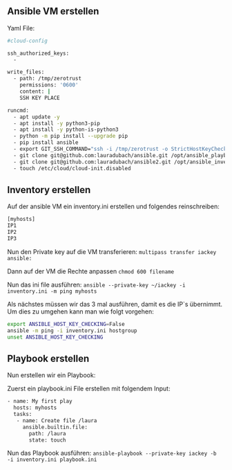 ## Ansible VM erstellen

Yaml File:
```bash
#cloud-config

ssh_authorized_keys:
  - 

write_files:
  - path: /tmp/zerotrust
    permissions: '0600'
    content: |
    SSH KEY PLACE

runcmd:
  - apt update -y
  - apt install -y python3-pip
  - apt install -y python-is-python3
  - python -m pip install --upgrade pip
  - pip install ansible
  - export GIT_SSH_COMMAND="ssh -i /tmp/zerotrust -o StrictHostKeyChecking=no"
  - git clone git@github.com:lauradubach/ansible.git /opt/ansible_playbooks
  - git clone git@github.com:lauradubach/ansible2.git /opt/ansible_inventory
  - touch /etc/cloud/cloud-init.disabled
```

## Inventory erstellen

Auf der ansible VM ein inventory.ini erstellen und folgendes reinschreiben:
```bash
[myhosts]
IP1
IP2
IP3
```
Nun den Private key auf die VM transferieren:
`multipass transfer iackey ansible:`

Dann auf der VM die Rechte anpassen
`chmod 600 filename`

Nun das ini file ausführen:
`ansible --private-key ~/iackey -i inventory.ini -m ping myhosts`

Als nächstes müssen wir das 3 mal ausführen, damit es die IP`s übernimmt.
Um dies zu umgehen kann man wie folgt vorgehen:

```bash
export ANSIBLE_HOST_KEY_CHECKING=False
ansible -m ping -i inventory.ini hostgroup
unset ANSIBLE_HOST_KEY_CHECKING
```

## Playbook erstellen

Nun erstellen wir ein Playbook:

Zuerst ein playbook.ini File erstellen mit folgendem Input:
```bash
- name: My first play
  hosts: myhosts
  tasks:
   - name: Create file /laura
     ansible.builtin.file:
       path: /laura
       state: touch
```

Nun das Playbook ausführen:
`ansible-playbook --private-key iackey -b  -i inventory.ini playbook.ini`